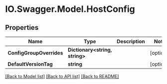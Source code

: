 # IO.Swagger.Model.HostConfig
## Properties

Name | Type | Description | Notes
------------ | ------------- | ------------- | -------------
**ConfigGroupOverrides** | **Dictionary&lt;string, string&gt;** |  | [optional] 
**DefaultVersionTag** | **string** |  | [optional] 

[[Back to Model list]](../README.md#documentation-for-models) [[Back to API list]](../README.md#documentation-for-api-endpoints) [[Back to README]](../README.md)

